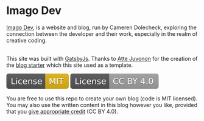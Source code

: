# Imago Dev

[Imago Dev](https://www.imago.dev/), is a website and blog, run by Cameren Dolecheck, exploring the connection between the developer and their work, especially in the realm of creative coding.
<br /><br />

This site was built with [GatsbyJs](https://www.gatsbyjs.org). Thanks to [Atte Juvonon](https://www.attejuvonen.fi) for the creation of the [blog starter](https://github.com/baobabKoodaa/blog) which this site used as a template.


[![License: MIT](badge-mit.svg)](https://opensource.org/licenses/MIT)
[![License: CC BY 4.0](badge-cc.svg)](https://creativecommons.org/licenses/by/4.0/)

You are free to use this repo to create your own blog (code is MIT licensed). You may also use the written content in this blog however you like, provided that you [give appropriate credit](https://creativecommons.org/licenses/by/4.0) (CC BY 4.0).